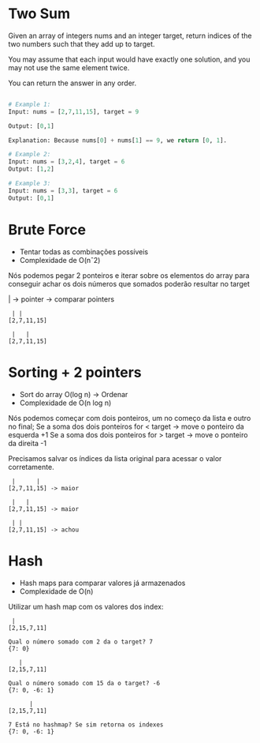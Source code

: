 # Two Sum

Given an array of integers nums and an integer target, return indices of the two numbers such that they add up to target.

You may assume that each input would have exactly one solution, and you may not use the same element twice.

You can return the answer in any order.

```python

# Example 1:
Input: nums = [2,7,11,15], target = 9

Output: [0,1]

Explanation: Because nums[0] + nums[1] == 9, we return [0, 1].

# Example 2:
Input: nums = [3,2,4], target = 6
Output: [1,2]

# Example 3:
Input: nums = [3,3], target = 6
Output: [0,1]
```

# Brute Force

- Tentar todas as combinações possíveis
- Complexidade de O(nˆ2)

Nós podemos pegar 2 ponteiros e iterar sobre os elementos do array para conseguir achar os dois números que somados poderão resultar no target

| -> pointer -> comparar pointers

```
 | |
[2,7,11,15]

 |   |
[2,7,11,15]
```

# Sorting + 2 pointers

- Sort do array O(log n) -> Ordenar
- Complexidade de O(n log n)

Nós podemos começar com dois ponteiros, um no começo da lista e outro no final;
Se a soma dos dois ponteiros for < target -> move o ponteiro da esquerda +1
Se a soma dos dois ponteiros for > target -> move o ponteiro da direita -1

Precisamos salvar os índices da lista original para acessar o valor corretamente.

```
 |      |
[2,7,11,15] -> maior

 |   |
[2,7,11,15] -> maior

 | |
[2,7,11,15] -> achou
```

# Hash

- Hash maps para comparar valores já armazenados
- Complexidade de O(n)

Utilizar um hash map com os valores dos index:

```
 |
[2,15,7,11]

Qual o número somado com 2 da o target? 7
{7: 0}

   |
[2,15,7,11]

Qual o número somado com 15 da o target? -6
{7: 0, -6: 1}

      |
[2,15,7,11]

7 Está no hashmap? Se sim retorna os indexes
{7: 0, -6: 1}
```
